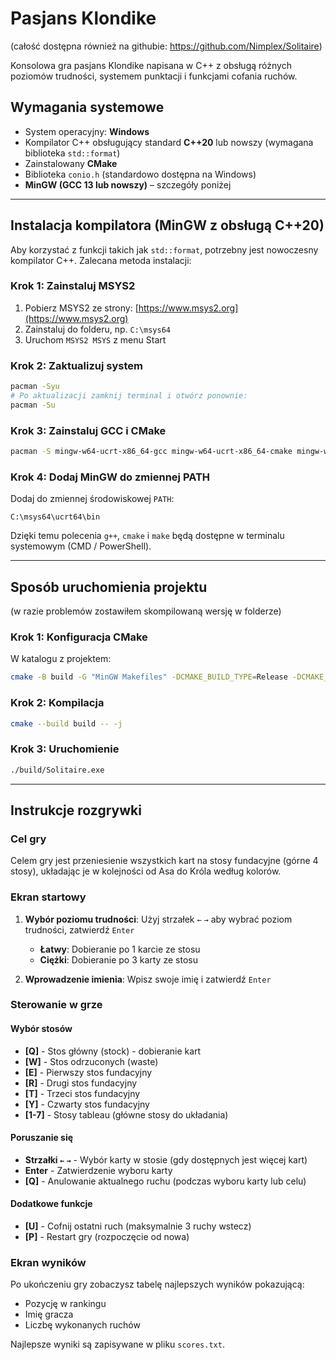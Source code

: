 # Pasjans Klondike

(całość dostępna również na githubie: https://github.com/Nimplex/Solitaire)

Konsolowa gra pasjans Klondike napisana w C++ z obsługą różnych poziomów trudności, systemem punktacji i funkcjami cofania ruchów.

## Wymagania systemowe

* System operacyjny: **Windows**
* Kompilator C++ obsługujący standard **C++20** lub nowszy (wymagana biblioteka `std::format`)
* Zainstalowany **CMake**
* Biblioteka `conio.h` (standardowo dostępna na Windows)
* **MinGW (GCC 13 lub nowszy)** – szczegóły poniżej

---

## Instalacja kompilatora (MinGW z obsługą C++20)

Aby korzystać z funkcji takich jak `std::format`, potrzebny jest nowoczesny kompilator C++. Zalecana metoda instalacji:

### Krok 1: Zainstaluj MSYS2

1. Pobierz MSYS2 ze strony: [https://www.msys2.org](https://www.msys2.org)
2. Zainstaluj do folderu, np. `C:\msys64`
3. Uruchom `MSYS2 MSYS` z menu Start

### Krok 2: Zaktualizuj system

```bash
pacman -Syu
# Po aktualizacji zamknij terminal i otwórz ponownie:
pacman -Su
```

### Krok 3: Zainstaluj GCC i CMake

```bash
pacman -S mingw-w64-ucrt-x86_64-gcc mingw-w64-ucrt-x86_64-cmake mingw-w64-ucrt-x86_64-make
```

### Krok 4: Dodaj MinGW do zmiennej PATH

Dodaj do zmiennej środowiskowej `PATH`:

```
C:\msys64\ucrt64\bin
```

Dzięki temu polecenia `g++`, `cmake` i `make` będą dostępne w terminalu systemowym (CMD / PowerShell).

---

## Sposób uruchomienia projektu

(w razie problemów zostawiłem skompilowaną wersję w folderze)

### Krok 1: Konfiguracja CMake

W katalogu z projektem:

```bash
cmake -B build -G "MinGW Makefiles" -DCMAKE_BUILD_TYPE=Release -DCMAKE_CXX_FLAGS="-static -static-libgcc -static-libstdc++"
```

### Krok 2: Kompilacja

```bash
cmake --build build -- -j
```

### Krok 3: Uruchomienie

```bash
./build/Solitaire.exe
```

---

## Instrukcje rozgrywki

### Cel gry

Celem gry jest przeniesienie wszystkich kart na stosy fundacyjne (górne 4 stosy), układając je w kolejności od Asa do Króla według kolorów.

### Ekran startowy

1. **Wybór poziomu trudności**: Użyj strzałek `←` `→` aby wybrać poziom trudności, zatwierdź `Enter`

   * **Łatwy**: Dobieranie po 1 karcie ze stosu
   * **Ciężki**: Dobieranie po 3 karty ze stosu

2. **Wprowadzenie imienia**: Wpisz swoje imię i zatwierdź `Enter`

### Sterowanie w grze

#### Wybór stosów

* **\[Q]** - Stos główny (stock) - dobieranie kart
* **\[W]** - Stos odrzuconych (waste)
* **\[E]** - Pierwszy stos fundacyjny
* **\[R]** - Drugi stos fundacyjny
* **\[T]** - Trzeci stos fundacyjny
* **\[Y]** - Czwarty stos fundacyjny
* **\[1-7]** - Stosy tableau (główne stosy do układania)

#### Poruszanie się

* **Strzałki `←` `→`** - Wybór karty w stosie (gdy dostępnych jest więcej kart)
* **Enter** - Zatwierdzenie wyboru karty
* **\[Q]** - Anulowanie aktualnego ruchu (podczas wyboru karty lub celu)

#### Dodatkowe funkcje

* **\[U]** - Cofnij ostatni ruch (maksymalnie 3 ruchy wstecz)
* **\[P]** - Restart gry (rozpoczęcie od nowa)

### Ekran wyników

Po ukończeniu gry zobaczysz tabelę najlepszych wyników pokazującą:

* Pozycję w rankingu
* Imię gracza
* Liczbę wykonanych ruchów

Najlepsze wyniki są zapisywane w pliku `scores.txt`.
